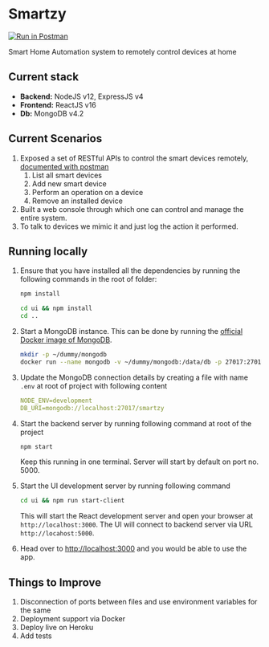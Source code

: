 # Smartzy
[![Run in Postman](https://run.pstmn.io/button.svg)](https://app.getpostman.com/run-collection/ec7eae11accc54bfd29d)

Smart Home Automation system to remotely control devices at home

## Current stack

- **Backend:** NodeJS v12, ExpressJS v4
- **Frontend:** ReactJS v16
- **Db:** MongoDB v4.2

## Current Scenarios

1. Exposed a set of RESTful APIs to control the smart devices remotely, [documented with postman](https://documenter.getpostman.com/view/5352730/Szt5fr7f?version=latest#c4d47328-036b-4668-ab82-8c1e6c237822)
   1. List all smart devices
   2. Add new smart device
   3. Perform an operation on a device
   4. Remove an installed device
2. Built a web console through which one can control and manage the entire system.
3. To talk to devices we mimic it and just log the action it performed.

## Running locally

1. Ensure that you have installed all the dependencies by running the following commands in the root of folder:

   ```bash
   npm install

   cd ui && npm install
   cd ..
   ```

2. Start a MongoDB instance. This can be done by running the [official Docker image of MongoDB](https://hub.docker.com/_/mongo).

   ```bash
   mkdir -p ~/dummy/mongodb
   docker run --name mongodb -v ~/dummy/mongodb:/data/db -p 27017:27017 -d mongo:4.2
   ```

3. Update the MongoDB connection details by creating a file with name `.env` at root of project with following content

   ```yaml
   NODE_ENV=development
   DB_URI=mongodb://localhost:27017/smartzy
   ```

4. Start the backend server by running following command at root of the project

   ```bash
   npm start
   ```

   Keep this running in one terminal. Server will start by default on port no. 5000.

5. Start the UI development server by running following command

   ```bash
   cd ui && npm run start-client
   ```

   This will start the React development server and open your browser at `http://localhost:3000`. The UI will connect to backend server via URL `http://locahost:5000`.

6. Head over to [http://localhost:3000](http://localhost:3000) and you would be able to use the app.

## Things to Improve

1. Disconnection of ports between files and use environment variables for the same
2. Deployment support via Docker
3. Deploy live on Heroku
4. Add tests
